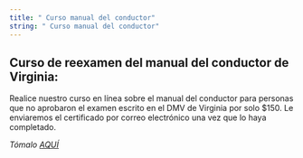 ```yaml
---
title: " Curso manual del conductor"
string: " Curso manual del conductor"
---
```

## Curso de reexamen del manual del conductor de Virginia:

Realice nuestro curso en línea sobre el manual del conductor para personas que no aprobaron el examen escrito en el DMV de Virginia por solo $150. Le enviaremos el certificado por correo electrónico una vez que lo haya completado.

*Tómalo [AQUÍ](https://www.va-drivercourses.com/clickIn.php?schoolID=311)*